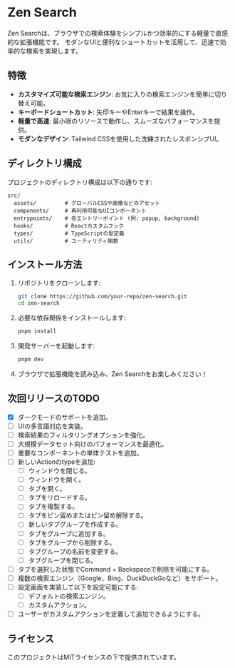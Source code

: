# Zen Search

Zen Searchは、ブラウザでの検索体験をシンプルかつ効率的にする軽量で直感的な拡張機能です。
モダンなUIと便利なショートカットを活用して、迅速で効率的な検索を実現します。

## 特徴

- **カスタマイズ可能な検索エンジン**: お気に入りの検索エンジンを簡単に切り替え可能。
- **キーボードショートカット**: 矢印キーやEnterキーで結果を操作。
- **軽量で高速**: 最小限のリソースで動作し、スムーズなパフォーマンスを提供。
- **モダンなデザイン**: Tailwind CSSを使用した洗練されたレスポンシブUI。

## ディレクトリ構成

プロジェクトのディレクトリ構成は以下の通りです:

```
src/
  assets/         # グローバルCSSや画像などのアセット
  components/     # 再利用可能なUIコンポーネント
  entrypoints/    # 各エントリーポイント (例: popup, background)
  hooks/          # Reactカスタムフック
  types/          # TypeScriptの型定義
  utils/          # ユーティリティ関数
```

## インストール方法

1. リポジトリをクローンします:
   ```bash
   git clone https://github.com/your-repo/zen-search.git
   cd zen-search
   ```

2. 必要な依存関係をインストールします:
   ```bash
   pnpm install
   ```

3. 開発サーバーを起動します:
   ```bash
   pnpm dev
   ```

4. ブラウザで拡張機能を読み込み、Zen Searchをお楽しみください！

## 次回リリースのTODO

- [x] ダークモードのサポートを追加。
- [ ] UIの多言語対応を実装。
- [ ] 検索結果のフィルタリングオプションを強化。
- [ ] 大規模データセット向けのパフォーマンスを最適化。
- [ ] 重要なコンポーネントの単体テストを追加。
- [ ] 新しいActionのtypeを追加:
  - [ ] ウィンドウを閉じる。
  - [ ] ウィンドウを開く。
  - [ ] タブを開く。
  - [ ] タブをリロードする。
  - [ ] タブを複製する。
  - [ ] タブをピン留めまたはピン留め解除する。
  - [ ] 新しいタブグループを作成する。
  - [ ] タブをグループに追加する。
  - [ ] タブをグループから削除する。
  - [ ] タブグループの名前を変更する。
  - [ ] タブグループを閉じる。
- [ ] タブを選択した状態でCommand + Backspaceで削除を可能にする。
- [ ] 複数の検索エンジン（Google、Bing、DuckDuckGoなど）をサポート。
- [ ] 設定画面を実装して以下を設定可能にする:
  - [ ] デフォルトの検索エンジン。
  - [ ] カスタムアクション。
- [ ] ユーザーがカスタムアクションを定義して追加できるようにする。

## ライセンス

このプロジェクトはMITライセンスの下で提供されています。
